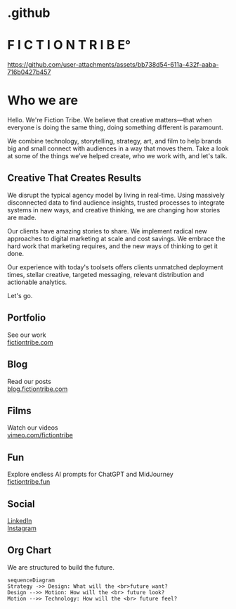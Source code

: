 # .github
# F I C T I O N   T R I B E°


https://github.com/user-attachments/assets/bb738d54-611a-432f-aaba-716b0427b457


# Who we are

Hello. We're Fiction Tribe. We believe that creative matters—that when everyone is doing the same thing, doing something different is paramount.  

We combine technology, storytelling, strategy, art, and film to help brands big and small connect with audiences in a way that moves them. Take a look at some of the things we’ve helped create, who we work with, and let's talk.

## Creative That Creates Results

We disrupt the typical agency model by living in real-time. Using massively disconnected data to find audience insights, trusted processes to integrate systems in new ways, and creative thinking, we are changing how stories are made.

Our clients have amazing stories to share. We implement radical new approaches to digital marketing at scale and cost savings. We embrace the hard work that marketing requires, and the new ways of thinking to get it done.

Our experience with today's toolsets offers clients unmatched deployment times, stellar creative, targeted messaging, relevant distribution and actionable analytics.

Let's go.

## Portfolio
See our work <br>[fictiontribe.com](https://fictiontribe.com)

## Blog
Read our posts <br> [blog.fictiontribe.com](https://blog.fictiontribe.com)

## Films
Watch our videos <br> [vimeo.com/fictiontribe](https://vimeo.com/fictiontribe)

## Fun
Explore endless AI prompts for ChatGPT and MidJourney <br> [fictiontribe.fun](https://fictiontribe.fun)

## Social

[LinkedIn](https://www.linkedin.com/company/fictiontribe/)
<br>
[Instagram](https://www.instagram.com/fictiontribe/)

## Org Chart

We are structured to build the future.

```mermaid
sequenceDiagram
Strategy ->> Design: What will the <br>future want?
Design -->> Motion: How will the <br> future look?
Motion -->> Technology: How will the <br> future feel?
```

